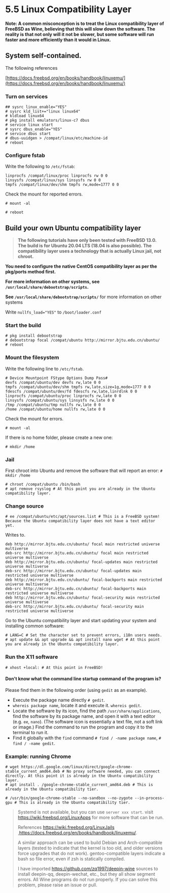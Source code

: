 # 5.5 Linux Compatibility Layer

**Note: A common misconception is to treat the Linux compatibility layer of FreeBSD as Wine, believing that this will slow down the software. The reality is that not only will it not be slower, but some software will run faster and more efficiently than it would in Linux.**

## System self-contained.

The following references

[https://docs.freebsd.org/en/books/handbook/linuxemu/](https://docs.freebsd.org/en/books/handbook/linuxemu/)

### Turn on services

```
## sysrc linux_enable="YES"
# sysrc kld_list+="linux linux64"
# kldload linux64
# pkg install emulators/linux-c7 dbus
# service linux start
# sysrc dbus_enable="YES"
# service dbus start
# dbus-uuidgen > /compat/linux/etc/machine-id
# reboot
```
### Configure fstab

Write the following to `/etc/fstab`:

```
linprocfs /compat/linux/proc linprocfs rw 0 0
linsysfs /compat/linux/sys linsysfs rw 0 0
tmpfs /compat/linux/dev/shm tmpfs rw,mode=1777 0 0
```

Check the mount for reported errors.

```
# mount -al
```

```
# reboot
```
## Build your own Ubuntu compatibility layer

>**The following tutorials have only been tested with FreeBSD 13.0. The build is for Ubuntu 20.04 LTS (18.04 is also possible). The compatibility layer uses a technology that is actually Linux jail, not chroot.**

**You need to configure the native CentOS compatibility layer as per the pkg/ports method first.** 

**For more information on other systems, see `/usr/local/share/debootstrap/scripts`.**

**See `/usr/local/share/debootstrap/scripts/`** for more information on other systems

Write `nullfs_load="YES"` to `/boot/loader.conf`

### Start the build

```
# pkg install debootstrap
# debootstrap focal /compat/ubuntu http://mirror.bjtu.edu.cn/ubuntu/
# reboot
```
### Mount the filesystem
Write the following line to `/etc/fstab`.
```
# Device Mountpoint FStype Options Dump Pass#
devfs /compat/ubuntu/dev devfs rw,late 0 0
tmpfs /compat/ubuntu/dev/shm tmpfs rw,late,size=1g,mode=1777 0 0
fdescfs /compat/ubuntu/dev/fd fdescfs rw,late,linrdlnk 0 0
linprocfs /compat/ubuntu/proc linprocfs rw,late 0 0
linsysfs /compat/ubuntu/sys linsysfs rw,late 0 0
/tmp /compat/ubuntu/tmp nullfs rw,late 0 0
/home /compat/ubuntu/home nullfs rw,late 0 0
```
Check the mount for errors.

```
# mount -al
```

If there is no home folder, please create a new one:
```
# mkdir /home
```
### Jail

First chroot into Ubuntu and remove the software that will report an error: `# mkdir /home`
```
# chroot /compat/ubuntu /bin/bash 
# apt remove rsyslog # At this point you are already in the Ubuntu compatibility layer.
```

### Change source



```
# ee /compat/ubuntu/etc/apt/sources.list # This is a FreeBSD system! Because the Ubuntu compatibility layer does not have a text editor yet.
```
Writes to.
```
deb http://mirror.bjtu.edu.cn/ubuntu/ focal main restricted universe multiverse
deb-src http://mirror.bjtu.edu.cn/ubuntu/ focal main restricted universe multiverse
deb http://mirror.bjtu.edu.cn/ubuntu/ focal-updates main restricted universe multiverse
deb-src http://mirror.bjtu.edu.cn/ubuntu/ focal-updates main restricted universe multiverse
deb http://mirror.bjtu.edu.cn/ubuntu/ focal-backports main restricted universe multiverse
deb-src http://mirror.bjtu.edu.cn/ubuntu/ focal-backports main restricted universe multiverse
deb http://mirror.bjtu.edu.cn/ubuntu/ focal-security main restricted universe multiverse
deb-src http://mirror.bjtu.edu.cn/ubuntu/ focal-security main restricted universe multiverse
```
Go to the Ubuntu compatibility layer and start updating your system and installing common software:

```
# LANG=C # Set the character set to prevent errors, i18n users needs.
# apt update && apt upgrade && apt install nano wget # At this point you are already in the Ubuntu compatibility layer.
```

### Run the X11 software

```
# xhost +local: # At this point in FreeBSD!
```

#### Don't know what the command line startup command of the program is?

Please find them in the following order (using `gedit` as an example).

 - Execute the package name directly `# gedit`.
 - `whereis package name`, locate it and execute it. `whereis gedit`.
 - Locate the software by its icon, find the path `/usr/share/applications`, find the software by its package name, and open it with a text editor (e.g. `ee`, `nano`). (The software icon is essentially a text file, not a soft link or image.) Find the command to run the program and copy it to the terminal to run it.
 - Find it globally with the `find` command `# find / -name package name`, `# find / -name gedit`.

### Example: running Chrome

```
# wget https://dl.google.com/linux/direct/google-chrome-stable_current_amd64.deb # No proxy software needed, you can connect directly. At this point it is already in the Ubuntu compatibility layer.
# apt install . /google-chrome-stable_current_amd64.deb # This is already in the Ubuntu compatibility tier.
```

```
# /usr/bin/google-chrome-stable --no-sandbox --no-zygote --in-process-gpu # This is already in the Ubuntu compatibility tier.
```

>Systemd is not available, but you can use `server xxx start`. visit <https://wiki.freebsd.org/LinuxApps> for more software that can be run.
>
>References <https://wiki.freebsd.org/LinuxJails> ,<https://docs.freebsd.org/en/books/handbook/linuxemu/>.
>
>A similar approach can be used to build Debian and Arch-compatible layers (tested to indicate that the kernel is too old, and older versions force upgrades that do not work). gentoo-compatible layers indicate a bash so file error, even if zsh is statically compiled.
>
>I have imported <https://github.com/zq1997/deepin-wine> sources to install deepin-qq, deepin-wechat, etc., but they all show segment errors. All Wine programs do not run properly. If you can solve this problem, please raise an issue or pull.
